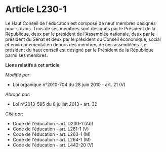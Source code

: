 # Article L230-1

Le Haut Conseil de l'éducation est composé de neuf membres désignés pour six ans. Trois de ses membres sont désignés par le
Président de la République, deux par le président de l'Assemblée nationale, deux par le président du Sénat et deux par le
président du   Conseil économique, social et environnemental en dehors des membres de ces assemblées. Le président du haut
conseil est désigné par le Président de la République parmi ses membres.

**Liens relatifs à cet article**

_Modifié par_:

  - Loi organique n°2010-704 du 28 juin 2010 - art. 21 (V)

_Abrogé par_:

  - Loi n°2013-595 du 8 juillet 2013 - art. 32

_Cité par_:

  - Code de l'éducation - art. D230-1 (Ab)
  - Code de l'éducation - art. L261-1 (V)
  - Code de l'éducation - art. L263-1 (M)
  - Code de l'éducation - art. L264-1 (M)
  - Code de l'éducation - art. L442-20 (V)
